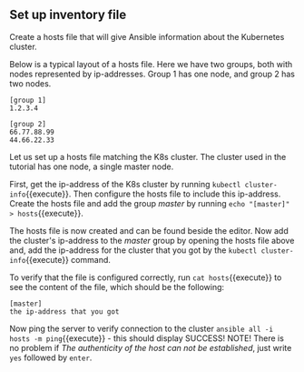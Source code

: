 ## Set up inventory file

Create a hosts file that will give Ansible information about the Kubernetes cluster.

Below is a typical layout of a hosts file. Here we have two groups, both with nodes represented by ip-addresses. Group 1 has one node, and group 2 has two nodes.

    [group 1]
    1.2.3.4

    [group 2]
    66.77.88.99
    44.66.22.33

Let us set up a hosts file matching the K8s cluster. The cluster used in the tutorial has one node, a single master node.

First, get the ip-address of the K8s cluster by running `kubectl cluster-info`{{execute}}. Then configure the hosts file to include this ip-address. Create the hosts file and add the group _master_ by running `echo "[master]" > hosts`{{execute}}.

The hosts file is now created and can be found beside the editor. Now add the cluster's ip-address to the _master_ group by opening the hosts file above and, add the ip-address for the cluster that you got by the `kubectl cluster-info`{{execute}} command.

To verify that the file is configured correctly, run `cat hosts`{{execute}} to see the content of the file, which should be the following:

    [master]
    the ip-address that you got

Now ping the server to verify connection to the cluster `ansible all -i hosts -m ping`{{execute}} - this should display SUCCESS! NOTE! There is no problem if *The authenticity of the host can not be established*, just write `yes` followed by `enter`.
